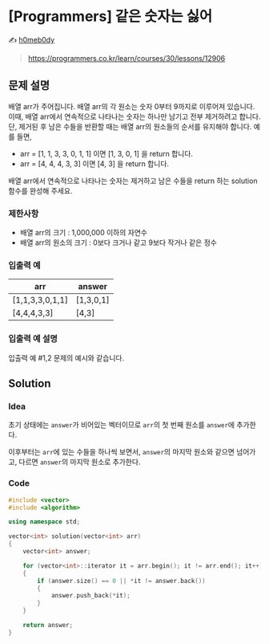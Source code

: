 # [Programmers] 같은 숫자는 싫어

:writing_hand: [h0meb0dy](mailto:h0meb0dysj@gmail.com)

> https://programmers.co.kr/learn/courses/30/lessons/12906

## 문제 설명

배열 arr가 주어집니다. 배열 arr의 각 원소는 숫자 0부터 9까지로 이루어져 있습니다. 이때, 배열 arr에서 연속적으로 나타나는 숫자는 하나만 남기고 전부 제거하려고 합니다. 단, 제거된 후 남은 수들을 반환할 때는 배열 arr의 원소들의 순서를 유지해야 합니다. 예를 들면,

- arr = [1, 1, 3, 3, 0, 1, 1] 이면 [1, 3, 0, 1] 을 return 합니다.
- arr = [4, 4, 4, 3, 3] 이면 [4, 3] 을 return 합니다.

배열 arr에서 연속적으로 나타나는 숫자는 제거하고 남은 수들을 return 하는 solution 함수를 완성해 주세요.

### 제한사항

- 배열 arr의 크기 : 1,000,000 이하의 자연수
- 배열 arr의 원소의 크기 : 0보다 크거나 같고 9보다 작거나 같은 정수

### 입출력 예

| arr             | answer    |
| --------------- | --------- |
| [1,1,3,3,0,1,1] | [1,3,0,1] |
| [4,4,4,3,3]     | [4,3]     |

### 입출력 예 설명

입출력 예 #1,2
문제의 예시와 같습니다.

## Solution

### Idea

초기 상태에는 `answer`가 비어있는 벡터이므로 `arr`의 첫 번째 원소를 `answer`에 추가한다.

이후부터는 `arr`에 있는 수들을 하나씩 보면서, `answer`의 마지막 원소와 같으면 넘어가고, 다르면 `answer`의 마지막 원소로 추가한다.

### Code

```cpp
#include <vector>
#include <algorithm>

using namespace std;

vector<int> solution(vector<int> arr)
{
    vector<int> answer;

    for (vector<int>::iterator it = arr.begin(); it != arr.end(); it++)
    {
        if (answer.size() == 0 || *it != answer.back())
        {
            answer.push_back(*it);
        }
    }

    return answer;
}
```
